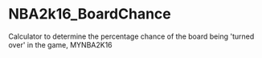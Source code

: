 # NBA2k16_BoardChance
Calculator to determine the percentage chance of the board being 'turned over' in the game, MYNBA2K16
